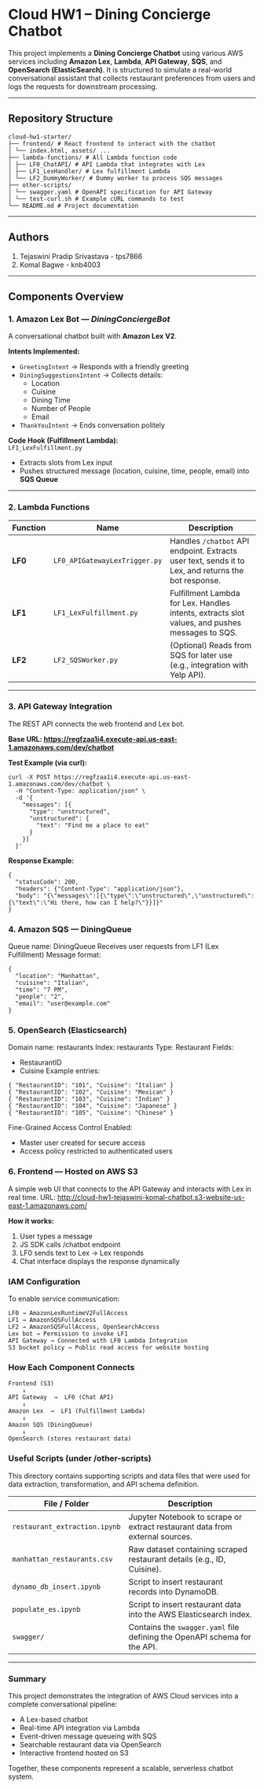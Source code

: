 # Cloud HW1 – Dining Concierge Chatbot

This project implements a **Dining Concierge Chatbot** using various AWS services including **Amazon Lex**, **Lambda**, **API Gateway**, **SQS**, and **OpenSearch (ElasticSearch)**. It is structured to simulate a real-world conversational assistant that collects restaurant preferences from users and logs the requests for downstream processing.

---

## Repository Structure
```
cloud-hw1-starter/
├── frontend/ # React frontend to interact with the chatbot
│ └── index.html, assets/ ...
├── lambda-functions/ # All Lambda function code
│ ├── LF0_ChatAPI/ # API Lambda that integrates with Lex
│ ├── LF1_LexHandler/ # Lex fulfillment Lambda
│ └── LF2_DummyWorker/ # Dummy worker to process SQS messages
├── other-scripts/
│ └── swagger.yaml # OpenAPI specification for API Gateway
│ └── test-curl.sh # Example cURL commands to test
└── README.md # Project documentation
```

---
## Authors
1. Tejaswini Pradip Srivastava - tps7866
2. Komal Bagwe - knb4003

---

## Components Overview

### 1. Amazon Lex Bot — *DiningConciergeBot*
A conversational chatbot built with **Amazon Lex V2**.

**Intents Implemented:**
- `GreetingIntent` → Responds with a friendly greeting  
- `DiningSuggestionsIntent` → Collects details:
  - Location  
  - Cuisine  
  - Dining Time  
  - Number of People  
  - Email  
- `ThankYouIntent` → Ends conversation politely

**Code Hook (Fulfillment Lambda):**  
`LF1_LexFulfillment.py`  
- Extracts slots from Lex input  
- Pushes structured message (location, cuisine, time, people, email) into **SQS Queue**

---

### 2. Lambda Functions

| Function | Name | Description |
|-----------|------|-------------|
| **LF0** | `LF0_APIGatewayLexTrigger.py` | Handles `/chatbot` API endpoint. Extracts user text, sends it to Lex, and returns the bot response. |
| **LF1** | `LF1_LexFulfillment.py` | Fulfillment Lambda for Lex. Handles intents, extracts slot values, and pushes messages to SQS. |
| **LF2** | `LF2_SQSWorker.py` | (Optional) Reads from SQS for later use (e.g., integration with Yelp API). |

---

### 3. API Gateway Integration
The REST API connects the web frontend and Lex bot.

**Base URL: https://regfzaa1i4.execute-api.us-east-1.amazonaws.com/dev/chatbot**

**Test Example (via curl):**
```
curl -X POST https://regfzaa1i4.execute-api.us-east-1.amazonaws.com/dev/chatbot \
  -H "Content-Type: application/json" \
  -d '{
    "messages": [{
      "type": "unstructured",
      "unstructured": {
        "text": "Find me a place to eat"
      }
    }]
  }'
```
**Response Example:**
```
{
  "statusCode": 200,
  "headers": {"Content-Type": "application/json"},
  "body": "{\"messages\":[{\"type\":\"unstructured\",\"unstructured\":{\"text\":\"Hi there, how can I help?\"}}]}"
}
```
### 4. Amazon SQS — DiningQueue
Queue name: DiningQueue
Receives user requests from LF1 (Lex Fulfillment)
Message format:
```
{
  "location": "Manhattan",
  "cuisine": "Italian",
  "time": "7 PM",
  "people": "2",
  "email": "user@example.com"
}
```

### 5. OpenSearch (Elasticsearch)
Domain name: restaurants
Index: restaurants
Type: Restaurant
Fields:
- RestaurantID
- Cuisine
Example entries:
```
{ "RestaurantID": "101", "Cuisine": "Italian" }
{ "RestaurantID": "102", "Cuisine": "Mexican" }
{ "RestaurantID": "103", "Cuisine": "Indian" }
{ "RestaurantID": "104", "Cuisine": "Japanese" }
{ "RestaurantID": "105", "Cuisine": "Chinese" }
```
Fine-Grained Access Control Enabled:

- Master user created for secure access
- Access policy restricted to authenticated users

### 6. Frontend — Hosted on AWS S3
A simple web UI that connects to the API Gateway and interacts with Lex in real time.
URL:
http://cloud-hw1-tejaswini-komal-chatbot.s3-website-us-east-1.amazonaws.com/

**How it works:**

1. User types a message
2. JS SDK calls /chatbot endpoint
3. LF0 sends text to Lex → Lex responds
4. Chat interface displays the response dynamically


### IAM Configuration
To enable service communication:
```
LF0 → AmazonLexRuntimeV2FullAccess
LF1 → AmazonSQSFullAccess
LF2 → AmazonSQSFullAccess, OpenSearchAccess
Lex bot → Permission to invoke LF1
API Gateway → Connected with LF0 Lambda Integration
S3 bucket policy → Public read access for website hosting
```

### How Each Component Connects
```
Frontend (S3)
    ↓
API Gateway  →  LF0 (Chat API)
    ↓
Amazon Lex  →  LF1 (Fulfillment Lambda)
    ↓
Amazon SQS (DiningQueue)
    ↓
OpenSearch (stores restaurant data)
```

### Useful Scripts (under /other-scripts)
This directory contains supporting scripts and data files that were used for data extraction, transformation, and API schema definition.

| File / Folder                 | Description                                                                  |
| ----------------------------- | ---------------------------------------------------------------------------- |
| `restaurant_extraction.ipynb` | Jupyter Notebook to scrape or extract restaurant data from external sources. |
| `manhattan_restaurants.csv`   | Raw dataset containing scraped restaurant details (e.g., ID, Cuisine).       |
| `dynamo_db_insert.ipynb`      | Script to insert restaurant records into DynamoDB.                           |
| `populate_es.ipynb`           | Script to insert restaurant data into the AWS Elasticsearch index.           |
| `swagger/`                    | Contains the `swagger.yaml` file defining the OpenAPI schema for the API.    |

---
### Summary
This project demonstrates the integration of AWS Cloud services into a complete conversational pipeline:
- A Lex-based chatbot
- Real-time API integration via Lambda
- Event-driven message queueing with SQS
- Searchable restaurant data via OpenSearch
- Interactive frontend hosted on S3

Together, these components represent a scalable, serverless chatbot system.

